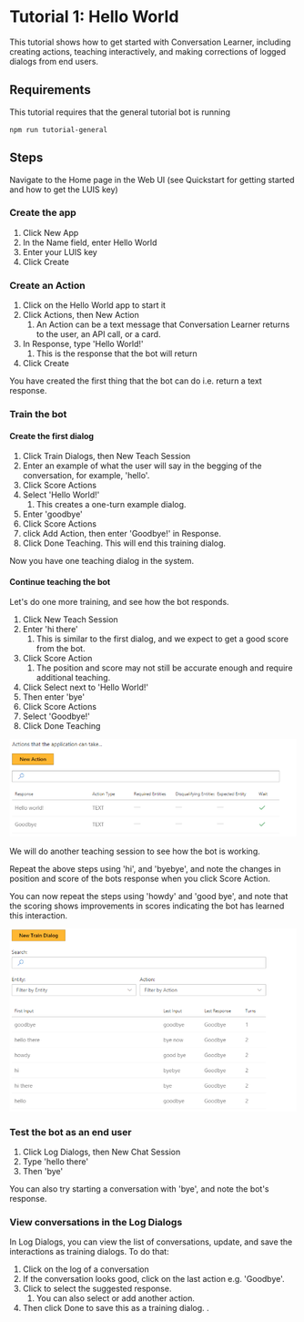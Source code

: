 # Tutorial 1: Hello World

This tutorial shows how to get started with Conversation Learner, including creating actions, teaching interactively, and making corrections of logged dialogs from end users.

## Requirements
This tutorial requires that the general tutorial bot is running

	npm run tutorial-general

## Steps

Navigate to the Home page in the Web UI (see Quickstart for getting started and how to get the LUIS key)

### Create the app

1. Click New App
2. In the Name field, enter Hello World
2. Enter your LUIS key
3. Click Create

### Create an Action

1. Click on the Hello World app to start it
2. Click Actions, then New Action
	1. An Action can be a text message that Conversation Learner returns to the user, an API call, or a card.
3. In Response, type 'Hello World!'
	1. This is the response that the bot will return
2. Click Create

You have created the first thing that the bot can do i.e. return a text response.

### Train the bot

#### Create the first dialog

1. Click Train Dialogs, then New Teach Session
2. Enter an example of what the user will say in the begging of the conversation, for example, 'hello'.
3. Click Score Actions
4. Select 'Hello World!'
	1. This creates a one-turn example dialog. 
2. Enter 'goodbye'
3. Click Score Actions
4. click Add Action, then enter 'Goodbye!' in Response.
5. Click Done Teaching. This will end this training dialog.

Now you have one teaching dialog in the system.

#### Continue teaching the bot
Let's do one more training, and see how the bot responds.

1. Click New Teach Session
2. Enter 'hi there'
	1. This is similar to the first dialog, and we expect to get a good score from the bot.
2. Click Score Action
	1. The position and score may not still be accurate enough and require additional teaching.
3. Click Select next to 'Hello World!'
4. Then enter 'bye'
5. Click Score Actions
6. Select 'Goodbye!'
7. Click Done Teaching

![](images/tutorial1_actions.PNG)

We will do another teaching session to see how the bot is working.

Repeat the above steps using 'hi', and 'byebye', and note the changes in position and score of the bots response when you click Score Action.

You can now repeat the steps using 'howdy' and 'good bye', and note that the scoring shows improvements in scores indicating the bot has learned this interaction.

![](images/tutorial1_dialogs.PNG)

### Test the bot as an end user

1. Click Log Dialogs, then New Chat Session
2. Type 'hello there'
3. Then 'bye'

You can also try starting a conversation with 'bye', and note the bot's response.

### View conversations in the Log Dialogs

In Log Dialogs, you can view the list of conversations, update, and save the interactions as training dialogs. To do that:

1. Click on the log of a conversation
2. If the conversation looks good, click on the last action e.g. 'Goodbye'.
3. Click to select the suggested response. 
	1. You can also select or add another action.
4. Then click Done to save this as a training dialog.
.

